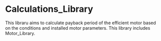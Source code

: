 # Calculations_Library
This libraru aims to calculate payback period of the efficient motor based on the conditions and installed motor parameters. This library includes Motor_Library. 
